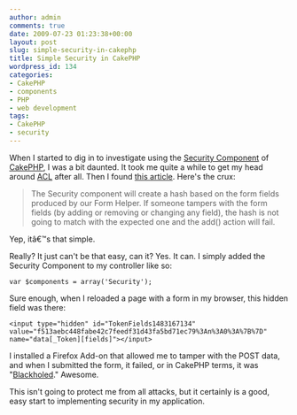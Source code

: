 ```yaml
---
author: admin
comments: true
date: 2009-07-23 01:23:38+00:00
layout: post
slug: simple-security-in-cakephp
title: Simple Security in CakePHP
wordpress_id: 134
categories:
- CakePHP
- components
- PHP
- web development
tags:
- CakePHP
- security
---
```


When I started to dig in to investigate using the [Security Component](http://book.cakephp.org/view/175/Security-Component) of [CakePHP](http://cakephp.org), I was a bit daunted. It took me quite a while to get my head around [ACL](http://book.cakephp.org/view/171/Access-Control-Lists) after all. Then I found [this article](http://teknoid.wordpress.com/2008/11/05/make-your-cakephp-forms-a-lot-more-secure/). Here's the crux:


> The Security component will create a hash based on the form fields produced by our Form Helper. If someone tampers with the form fields (by adding or removing or changing any field), the hash is not going to match with the expected one and the add() action will fail.

Yep, itâ€™s that simple.


Really? It just can't be that easy, can it? Yes. It can. I simply added the Security Component to my controller like so:

    
    var $components = array('Security');


Sure enough, when I reloaded a page with a form in my browser, this hidden field was there:

    
    <input type="hidden" id="TokenFields1483167134" value="f513aebc448fabe42c7feedf31d43fa5bd71ec79%3An%3A0%3A%7B%7D" name="data[_Token][fields]"></input>


I installed a Firefox Add-on that allowed me to tamper with the POST data, and when I submitted the form, it failed, or in CakePHP terms, it was "[Blackholed](http://book.cakephp.org/view/267/blackHole-object-controller-string-error)." Awesome.

This isn't going to protect me from all attacks, but it certainly is a good, easy start to implementing security in my application.
